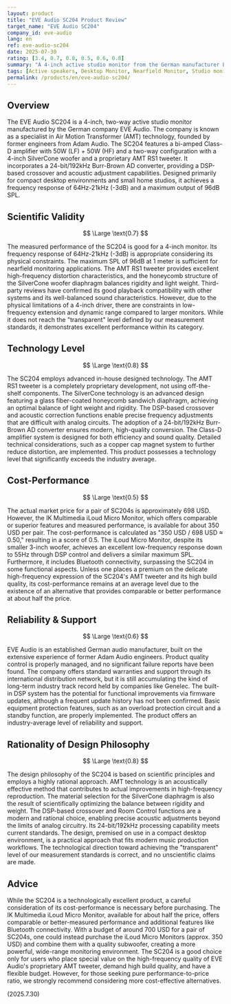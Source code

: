 ```yaml
---
layout: product
title: "EVE Audio SC204 Product Review"
target_name: "EVE Audio SC204"
company_id: eve-audio
lang: en
ref: eve-audio-sc204
date: 2025-07-30
rating: [3.4, 0.7, 0.8, 0.5, 0.6, 0.8]
summary: "A 4-inch active studio monitor from the German manufacturer EVE Audio. It delivers high-quality sound with its AMT and SilverCone technologies, but its cost-performance is average due to the existence of competing products with comparable or better performance."
tags: [Active speakers, Desktop Monitor, Nearfield Monitor, Studio monitors]
permalink: /products/en/eve-audio-sc204/
---
```

## Overview

The EVE Audio SC204 is a 4-inch, two-way active studio monitor manufactured by the German company EVE Audio. The company is known as a specialist in Air Motion Transformer (AMT) technology, founded by former engineers from Adam Audio. The SC204 features a bi-amped Class-D amplifier with 50W (LF) + 50W (HF) and a two-way configuration with a 4-inch SilverCone woofer and a proprietary AMT RS1 tweeter. It incorporates a 24-bit/192kHz Burr-Brown AD converter, providing a DSP-based crossover and acoustic adjustment capabilities. Designed primarily for compact desktop environments and small home studios, it achieves a frequency response of 64Hz-21kHz (-3dB) and a maximum output of 96dB SPL.

## Scientific Validity

$$ \Large \text{0.7} $$

The measured performance of the SC204 is good for a 4-inch monitor. Its frequency response of 64Hz-21kHz (-3dB) is appropriate considering its physical constraints. The maximum SPL of 96dB at 1 meter is sufficient for nearfield monitoring applications. The AMT RS1 tweeter provides excellent high-frequency distortion characteristics, and the honeycomb structure of the SilverCone woofer diaphragm balances rigidity and light weight. Third-party reviews have confirmed its good playback compatibility with other systems and its well-balanced sound characteristics. However, due to the physical limitations of a 4-inch driver, there are constraints in low-frequency extension and dynamic range compared to larger monitors. While it does not reach the "transparent" level defined by our measurement standards, it demonstrates excellent performance within its category.

## Technology Level

$$ \Large \text{0.8} $$

The SC204 employs advanced in-house designed technology. The AMT RS1 tweeter is a completely proprietary development, not using off-the-shelf components. The SilverCone technology is an advanced design featuring a glass fiber-coated honeycomb sandwich diaphragm, achieving an optimal balance of light weight and rigidity. The DSP-based crossover and acoustic correction functions enable precise frequency adjustments that are difficult with analog circuits. The adoption of a 24-bit/192kHz Burr-Brown AD converter ensures modern, high-quality conversion. The Class-D amplifier system is designed for both efficiency and sound quality. Detailed technical considerations, such as a copper cap magnet system to further reduce distortion, are implemented. This product possesses a technology level that significantly exceeds the industry average.

## Cost-Performance

$$ \Large \text{0.5} $$

The actual market price for a pair of SC204s is approximately 698 USD. However, the IK Multimedia iLoud Micro Monitor, which offers comparable or superior features and measured performance, is available for about 350 USD per pair. The cost-performance is calculated as "350 USD / 698 USD ≈ 0.50," resulting in a score of 0.5. The iLoud Micro Monitor, despite its smaller 3-inch woofer, achieves an excellent low-frequency response down to 55Hz through DSP control and delivers a similar maximum SPL. Furthermore, it includes Bluetooth connectivity, surpassing the SC204 in some functional aspects. Unless one places a premium on the delicate high-frequency expression of the SC204's AMT tweeter and its high build quality, its cost-performance remains at an average level due to the existence of an alternative that provides comparable or better performance at about half the price.

## Reliability & Support

$$ \Large \text{0.6} $$

EVE Audio is an established German audio manufacturer, built on the extensive experience of former Adam Audio engineers. Product quality control is properly managed, and no significant failure reports have been found. The company offers standard warranties and support through its international distribution network, but it is still accumulating the kind of long-term industry track record held by companies like Genelec. The built-in DSP system has the potential for functional improvements via firmware updates, although a frequent update history has not been confirmed. Basic equipment protection features, such as an overload protection circuit and a standby function, are properly implemented. The product offers an industry-average level of reliability and support.

## Rationality of Design Philosophy

$$ \Large \text{0.8} $$

The design philosophy of the SC204 is based on scientific principles and employs a highly rational approach. AMT technology is an acoustically effective method that contributes to actual improvements in high-frequency reproduction. The material selection for the SilverCone diaphragm is also the result of scientifically optimizing the balance between rigidity and weight. The DSP-based crossover and Room Control functions are a modern and rational choice, enabling precise acoustic adjustments beyond the limits of analog circuitry. Its 24-bit/192kHz processing capability meets current standards. The design, premised on use in a compact desktop environment, is a practical approach that fits modern music production workflows. The technological direction toward achieving the "transparent" level of our measurement standards is correct, and no unscientific claims are made.

## Advice

While the SC204 is a technologically excellent product, a careful consideration of its cost-performance is necessary before purchasing. The IK Multimedia iLoud Micro Monitor, available for about half the price, offers comparable or better-measured performance and additional features like Bluetooth connectivity. With a budget of around 700 USD for a pair of SC204s, one could instead purchase the iLoud Micro Monitors (approx. 350 USD) and combine them with a quality subwoofer, creating a more powerful, wide-range monitoring environment. The SC204 is a good choice only for users who place special value on the high-frequency quality of EVE Audio's proprietary AMT tweeter, demand high build quality, and have a flexible budget. However, for those seeking pure performance-to-price ratio, we strongly recommend considering more cost-effective alternatives.

(2025.7.30)
